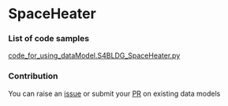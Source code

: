 # SpaceHeater

### List of code samples 

<!-- 50-List of code -->

<!-- [code entry](link) -->
[code_for_using_dataModel.S4BLDG_SpaceHeater.py](https://github.com/smart-data-models/dataModel.S4BLDG/blob/master/SpaceHeater/code/code_for_using_dataModel.S4BLDG_SpaceHeater.py)


<!-- /50-List of code -->

### Contribution
You can raise an [issue](https://github.com/smart-data-models/dataModel.S4BLDG/issues) or submit your [PR](https://github.com/smart-data-models/dataModel.S4BLDG/pulls) on existing data models
